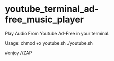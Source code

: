 # youtube_terminal_ad-free_music_player
Play Audio From Youtube Ad-Free in your terminal.

Usage:
chmod +x youtube.sh
./youtube.sh

#enjoy //ZAP

